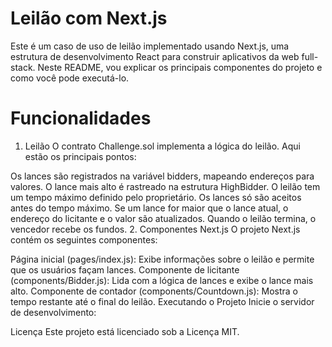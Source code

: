 # Leilão com Next.js
Este é um caso de uso de leilão implementado usando Next.js, uma estrutura de desenvolvimento React para construir aplicativos da web full-stack. Neste README, vou explicar os principais componentes do projeto e como você pode executá-lo.

# Funcionalidades
1. Leilão
O contrato Challenge.sol implementa a lógica do leilão. Aqui estão os principais pontos:

Os lances são registrados na variável bidders, mapeando endereços para valores.
O lance mais alto é rastreado na estrutura HighBidder.
O leilão tem um tempo máximo definido pelo proprietário.
Os lances só são aceitos antes do tempo máximo.
Se um lance for maior que o lance atual, o endereço do licitante e o valor são atualizados.
Quando o leilão termina, o vencedor recebe os fundos.
2. Componentes Next.js
O projeto Next.js contém os seguintes componentes:

Página inicial (pages/index.js): Exibe informações sobre o leilão e permite que os usuários façam lances.
Componente de licitante (components/Bidder.js): Lida com a lógica de lances e exibe o lance mais alto.
Componente de contador (components/Countdown.js): Mostra o tempo restante até o final do leilão.
Executando o Projeto
Inicie o servidor de desenvolvimento:

Licença
Este projeto está licenciado sob a Licença MIT.
